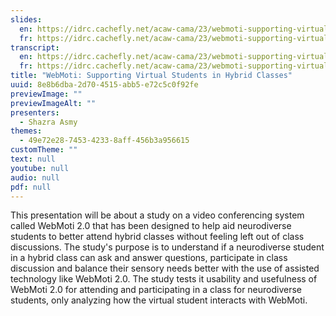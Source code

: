 ```yaml
---
slides:
  en: https://idrc.cachefly.net/acaw-cama/23/webmoti-supporting-virtual-students-in-hybrid-classes-slides-en.pptx
  fr: https://idrc.cachefly.net/acaw-cama/23/webmoti-supporting-virtual-students-in-hybrid-classes-slides-fr.pptx
transcript:
  en: https://idrc.cachefly.net/acaw-cama/23/webmoti-supporting-virtual-students-in-hybrid-classes-transcript-en.docx
  fr: https://idrc.cachefly.net/acaw-cama/23/webmoti-supporting-virtual-students-in-hybrid-classes-transcript-fr.docx
title: "WebMoti: Supporting Virtual Students in Hybrid Classes"
uuid: 8e8b6dba-2d70-4515-abb5-e72c5c0f92fe
previewImage: ""
previewImageAlt: ""
presenters:
  - Shazra Asmy
themes:
  - 49e72e28-7453-4233-8aff-456b3a956615
customTheme: ""
text: null
youtube: null
audio: null
pdf: null
---
```

This presentation will be about a study on a video conferencing system called WebMoti 2.0 that has been designed to help aid neurodiverse students to better attend hybrid classes without feeling left out of class discussions. The study's purpose is to understand if a neurodiverse student in a hybrid class can ask and answer questions, participate in class discussion and balance their sensory needs better with the use of assisted technology like WebMoti 2.0. The study tests it usability and usefulness of WebMoti 2.0 for attending and participating in a class for neurodiverse students, only analyzing how the virtual student interacts with WebMoti.
